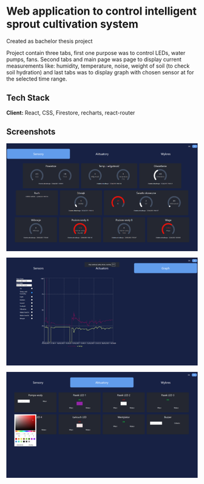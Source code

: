 
# Web application to control intelligent sprout cultivation system

Created as bachelor thesis project

Project contain three tabs, first one purpose was to control LEDs, water pumps, fans. Second tabs and main page was page to display current measurements like: humidity, temperature, noise, weight of soil (to check soil hydration) and last tabs was to display graph with chosen sensor at for the selected time range.


## Tech Stack

**Client:** React, CSS, Firestore, recharts, react-router



## Screenshots

![ScreenShot](https://github.com/DanielFijolek/smart_sprout_cultivation/blob/main/sensors.png)

![ScreenShot](https://github.com/DanielFijolek/smart_sprout_cultivation/blob/main/graphs.png)

![ScreenShot](https://github.com/DanielFijolek/smart_sprout_cultivation/blob/main/actuators.png)
